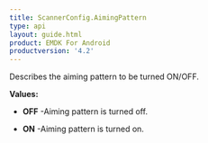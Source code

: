 ```yaml
---
title: ScannerConfig.AimingPattern
type: api
layout: guide.html
product: EMDK For Android
productversion: '4.2'
---
```



Describes the aiming pattern to be turned ON/OFF.

**Values:**

* **OFF** -Aiming pattern is turned off.

* **ON** -Aiming pattern is turned on.

